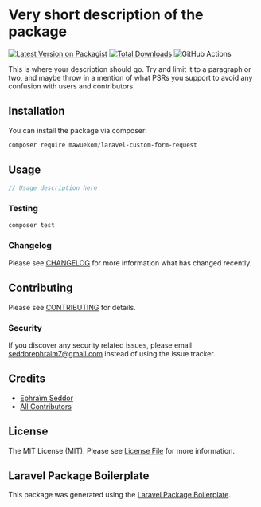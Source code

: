 # Very short description of the package

[![Latest Version on Packagist](https://img.shields.io/packagist/v/mawuekom/laravel-custom-form-request.svg?style=flat-square)](https://packagist.org/packages/mawuekom/laravel-custom-form-request)
[![Total Downloads](https://img.shields.io/packagist/dt/mawuekom/laravel-custom-form-request.svg?style=flat-square)](https://packagist.org/packages/mawuekom/laravel-custom-form-request)
![GitHub Actions](https://github.com/mawuekom/laravel-custom-form-request/actions/workflows/main.yml/badge.svg)

This is where your description should go. Try and limit it to a paragraph or two, and maybe throw in a mention of what PSRs you support to avoid any confusion with users and contributors.

## Installation

You can install the package via composer:

```bash
composer require mawuekom/laravel-custom-form-request
```

## Usage

```php
// Usage description here
```

### Testing

```bash
composer test
```

### Changelog

Please see [CHANGELOG](CHANGELOG.md) for more information what has changed recently.

## Contributing

Please see [CONTRIBUTING](CONTRIBUTING.md) for details.

### Security

If you discover any security related issues, please email seddorephraim7@gmail.com instead of using the issue tracker.

## Credits

-   [Ephraïm Seddor](https://github.com/mawuekom)
-   [All Contributors](../../contributors)

## License

The MIT License (MIT). Please see [License File](LICENSE.md) for more information.

## Laravel Package Boilerplate

This package was generated using the [Laravel Package Boilerplate](https://laravelpackageboilerplate.com).
